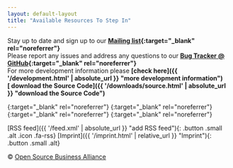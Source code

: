 ```yaml
---
layout: default-layout
title: "Available Resources To Step In"
---
```


Stay up to date and sign up to our **[Mailing list](http://lists.inai.de/iridium "sign up to the Mailing List"){:target="_blank" rel="noreferrer"}**      
Please report any issues and address any questions to our **[Bug Tracker @ GitHub](https://github.com/iridium-browser/tracker/issues "Bug Tracker @ GitHub"){:target="_blank" rel="noreferrer"}**      
For more development information please **[check here]({{ '/development.html' | absolute_url }} "more development information")**     
**[<span class="fa fa-code"></span> download the Source Code]({{ '/downloads/source.html' | absolute_url }} "download the Source Code")**     

[<span class="button-round fa fa-github"></span>](https://github.com/iridium-browser "Iridium Browser @ GitHub"){:target="_blank" rel="noreferrer"}
[<span class="button-round fa fa-facebook"></span>](https://www.facebook.com/iridiumbrowser/ "Iridium Browser on Facebook"){:target="_blank" rel="noreferrer"}
[<span class="button-round fa fa-twitter"></span>](https://twitter.com/iridiumbrowser/ "Iridium Browser on Twitter"){:target="_blank" rel="noreferrer"}
[<span class="button-round fa fa-google-plus"></span>](https://plus.google.com/116764845211725632871 "Iridium Browser on Google+"){:target="_blank" rel="noreferrer"}     

[RSS feed]({{ '/feed.xml' | absolute_url }} "add RSS feed"){: .button .small .alt .icon .fa-rss} 
[Imprint]({{ '/imprint.html' | relative_url }} "Imprint"){: .button .small .alt}     

<div class="copyright">&copy; <a href="http://osb-alliance.de/" target="_blank" rel="noreferrer">Open Source Business Alliance</a></div>